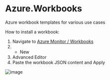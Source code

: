 # Azure.Workbooks
Azure workbook templates for various use cases

How to install a workbook:

1. Navigate to [Azure Monitor / Workbooks](https://ms.portal.azure.com/#blade/Microsoft_Azure_Monitoring/AzureMonitoringBrowseBlade/workbooks)
2. + New
3. Advanced Editor
4. Paste the workbook JSON content and Apply

![image](https://user-images.githubusercontent.com/11852796/112987033-8d659780-9162-11eb-819d-3a4024161e3d.png)
